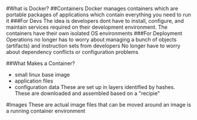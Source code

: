 #What is Docker?
##Containers
Docker manages containers which are portable packages of applications which contain everything you need to run it
###For Devs
The idea is developers dont have to install, configure, and maintain services required on their development environment. 
The containers have their own isolated OS environments
###For Deployment
Operations no longer has to worry about managing a bunch of objects (artifacts) and instruction sets from developers
No longer have to worry about dependency conflicts or configuration problems

##What Makes a Container?
* small linux base image
* application files
* configuration data
These are set up in layers identified by hashes. These are downloaded and assembled based on a "recipie"

#Images
These are actual image files that can be moved around
an image is a running container environment


